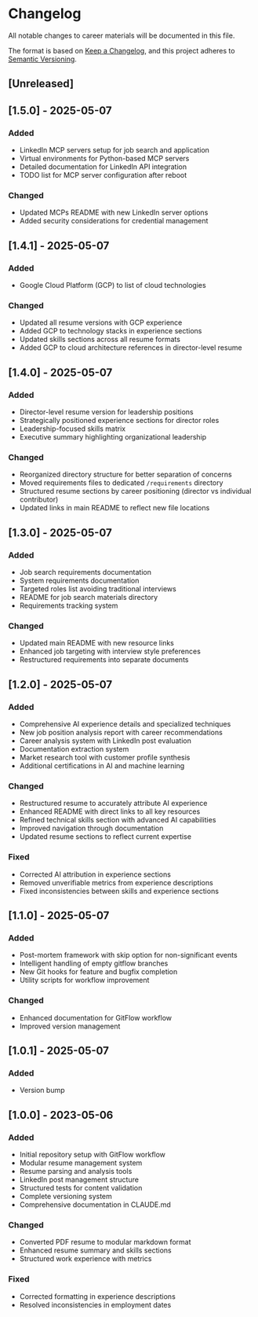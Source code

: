 # Changelog

All notable changes to career materials will be documented in this file.

The format is based on [Keep a Changelog](https://keepachangelog.com/en/1.0.0/),
and this project adheres to [Semantic Versioning](https://semver.org/spec/v2.0.0.html).

## [Unreleased]

## [1.5.0] - 2025-05-07
### Added
- LinkedIn MCP servers setup for job search and application
- Virtual environments for Python-based MCP servers
- Detailed documentation for LinkedIn API integration
- TODO list for MCP server configuration after reboot

### Changed
- Updated MCPs README with new LinkedIn server options
- Added security considerations for credential management

## [1.4.1] - 2025-05-07
### Added
- Google Cloud Platform (GCP) to list of cloud technologies

### Changed
- Updated all resume versions with GCP experience
- Added GCP to technology stacks in experience sections
- Updated skills sections across all resume formats
- Added GCP to cloud architecture references in director-level resume

## [1.4.0] - 2025-05-07
### Added
- Director-level resume version for leadership positions
- Strategically positioned experience sections for director roles
- Leadership-focused skills matrix
- Executive summary highlighting organizational leadership

### Changed
- Reorganized directory structure for better separation of concerns
- Moved requirements files to dedicated `/requirements` directory
- Structured resume sections by career positioning (director vs individual contributor)
- Updated links in main README to reflect new file locations

## [1.3.0] - 2025-05-07
### Added
- Job search requirements documentation
- System requirements documentation
- Targeted roles list avoiding traditional interviews
- README for job search materials directory
- Requirements tracking system

### Changed
- Updated main README with new resource links
- Enhanced job targeting with interview style preferences
- Restructured requirements into separate documents

## [1.2.0] - 2025-05-07
### Added
- Comprehensive AI experience details and specialized techniques
- New job position analysis report with career recommendations
- Career analysis system with LinkedIn post evaluation
- Documentation extraction system
- Market research tool with customer profile synthesis
- Additional certifications in AI and machine learning

### Changed
- Restructured resume to accurately attribute AI experience
- Enhanced README with direct links to all key resources
- Refined technical skills section with advanced AI capabilities
- Improved navigation through documentation
- Updated resume sections to reflect current expertise

### Fixed
- Corrected AI attribution in experience sections
- Removed unverifiable metrics from experience descriptions
- Fixed inconsistencies between skills and experience sections


## [1.1.0] - 2025-05-07
### Added
- Post-mortem framework with skip option for non-significant events
- Intelligent handling of empty gitflow branches
- New Git hooks for feature and bugfix completion
- Utility scripts for workflow improvement

### Changed
- Enhanced documentation for GitFlow workflow
- Improved version management


## [1.0.1] - 2025-05-07
### Added
- Version bump


## [1.0.0] - 2023-05-06
### Added
- Initial repository setup with GitFlow workflow
- Modular resume management system
- Resume parsing and analysis tools
- LinkedIn post management structure
- Structured tests for content validation
- Complete versioning system
- Comprehensive documentation in CLAUDE.md

### Changed
- Converted PDF resume to modular markdown format
- Enhanced resume summary and skills sections
- Structured work experience with metrics

### Fixed
- Corrected formatting in experience descriptions
- Resolved inconsistencies in employment dates